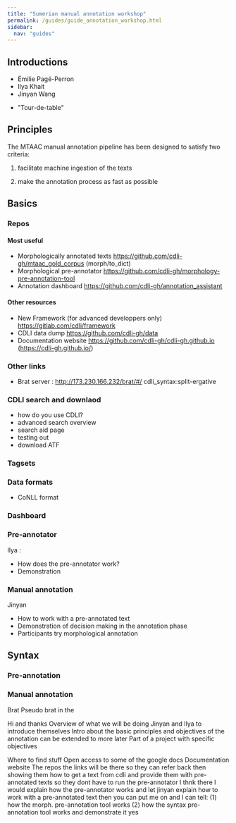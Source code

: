 ```yaml
---
title: "Sumerian manual annotation workshop"
permalink: /guides/guide_annotation_workshop.html
sidebar:
  nav: "guides"
---
```


<!--
Salutations and thanks, first time!;
overview of workshop:
hands on, practical

-->

## Introductions

- Émilie Pagé-Perron
- Ilya Khait
- Jinyan Wang
<!--
background, role;
-->
- "Tour-de-table"
<!--
background, technical, sumerian;
-->


## Principles

The MTAAC manual annotation pipeline has been designed to satisfy two criteria:
<!--
talk about that more during talk
-->

1) facilitate machine ingestion of the texts
<!--
- part of MTAAC w specific objectives
- data spacity challenge, increase repetition/ more patterns to pick-up
- practical and democratically used formats
-->
2) make the annotation process as fast as possible
<!--
- not necesserilly user friendly
    interface
    learning curve
    installtion
- Tools def can be reused ands improved for other projects
- will be integrated in the enw cdli website as services
- Stuggle to annotate fast:
  - still working on the tagset, eg why stem reduplicated?
-->

## Basics

### Repos
#### Most useful
- Morphologically annotated texts https://github.com/cdli-gh/mtaac_gold_corpus (morph/to_dict)
- Morphological pre-annotator https://github.com/cdli-gh/morphology-pre-annotation-tool <!-- Ilya will expalin its principles -->
- Annotation dashboard https://github.com/cdli-gh/annotation_assistant

#### Other resources
- New Framework (for advanced developpers only) https://gitlab.com/cdli/framework
- CDLI data dump https://github.com/cdli-gh/data
- Documentation website https://github.com/cdli-gh/cdli-gh.github.io (https://cdli-gh.github.io/)

### Other links
- Brat server : http://173.230.166.232/brat/#/ cdli_syntax:split-ergative

### CDLI search and downlaod
<!--
useful until at least the end of the summer
talk about the new interface @ talk 
-->

- how do you use CDLI?
- advanced search overview
- search aid page
- testing out
- download ATF

### Tagsets

### Data formats
- CoNLL format


### Dashboard


### Pre-annotator
Ilya : 
- How does the pre-annotator work?
- Demonstration
  
  
### Manual annotation
Jinyan 
- How to work with a pre-annotated text
- Demonstration of decision making in the annotation phase
- Participants try morphological annotation

## Syntax


### Pre-annotation

### Manual annotation
Brat
Pseudo brat in the 




Hi and thanks 
Overview of what we will be doing
Jinyan and Ilya to introduce themselves
Intro about the basic principles and objectives of the annotation
can be extended to more later
Part of a project with specific objectives

Where to find stuff
Open access to some of the google docs
Documentation website
The repos
the links will be there so they can refer back
then showing them how to get a text from cdli
and provide them with pre-annotated texts
so they dont have to run the pre-annotator
I thnk there I would explain how the pre-annotator works
and let jinyan explain how to work with a pre-annotated text
then you can put me on and I can tell:
(1) how the morph. pre-annotation tool works 
(2) how the syntax pre-annotation tool works
and demonstrate it
yes

